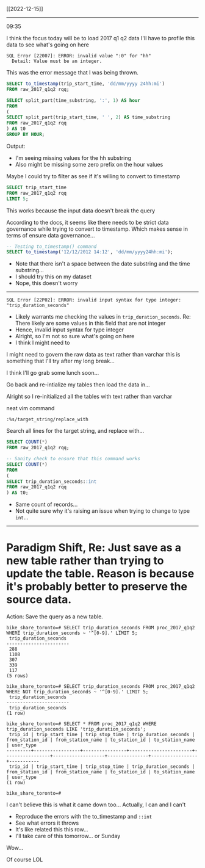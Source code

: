 [[2022-12-15]]

---

09:35

I think the focus today will be to load 2017 q1 q2 data
I'll have to profile this data to see what's going on here

``` text
SQL Error [22007]: ERROR: invalid value ":0" for "hh"
  Detail: Value must be an integer.
```

This was the error message that I was being thrown. 

``` SQL
SELECT to_timestamp(trip_start_time, 'dd/mm/yyyy 24hh:mi') 
FROM raw_2017_q1q2 rqq;

SELECT split_part(time_substring, ':', 1) AS hour
FROM
(
SELECT split_part(trip_start_time, ' ', 2) AS time_substring
FROM raw_2017_q1q2 rqq 
) AS t0
GROUP BY HOUR;
```

Output:
- I'm seeing missing values for the hh substring
- Also might be missing some zero prefix on the hour values

Maybe I could try to filter as see if it's willing to convert to timestamp

``` sql
SELECT trip_start_time 
FROM raw_2017_q1q2 rqq
LIMIT 5;
```

This works because the input data doesn't break the query

According to the docs, it seems like there needs to be strict data governance while trying to convert to timestamp. Which makes sense in terms of ensure data governance...

``` sql
-- Testing to_timestamp() command
SELECT to_timestamp('12/12/2012 14:12', 'dd/mm/yyyy24hh:mi');
```

- Note that there isn't a space between the date substring and the time substring...
- I should try this on my dataset
- Nope, this doesn't worry

---

``` text
SQL Error [22P02]: ERROR: invalid input syntax for type integer: "trip_duration_seconds"
```

- Likely warrants me checking the values in `trip_duration_seconds`. Re: There likely are some values in this field that are not integer
- Hence, invalid input syntax for type integer
- Alright, so I'm not so sure what's going on here
- I think I might need to 

I might need to govern the raw data as text rather than varchar this is something that I'll try after my long break...

I think I'll go grab some lunch soon...

Go back and re-intialize my tables then load the data in...

Alright so I re-initialized all the tables with text rather than varchar

neat vim command

``` vim
:%s/target_string/replace_with
```
Search all lines for the target string, and replace with...


``` sql
SELECT COUNT(*)
FROM raw_2017_q1q2 rqq;

-- Sanity check to ensure that this command works
SELECT COUNT(*)
FROM
(
SELECT trip_duration_seconds::int
FROM raw_2017_q1q2 rqq
) AS t0;
```

- Same count of records...
- Not quite sure why it's raising an issue when trying to change to type `int`...

---

# Paradigm Shift, Re: Just save as a new table rather than trying to update the table. Reason is because it's probably better to preserve the source data.

Action: Save the query as a new table.


``` terminal
bike_share_toronto=# SELECT trip_duration_seconds FROM proc_2017_q1q2 WHERE trip_duration_seconds ~ '^[0-9].' LIMIT 5;
 trip_duration_seconds 
-----------------------
 288
 1108
 307
 339
 117
(5 rows)

bike_share_toronto=# SELECT trip_duration_seconds FROM proc_2017_q1q2 WHERE NOT trip_duration_seconds ~ '^[0-9].' LIMIT 5;
 trip_duration_seconds 
-----------------------
 trip_duration_seconds
(1 row)

bike_share_toronto=# SELECT * FROM proc_2017_q1q2 WHERE trip_duration_seconds LIKE 'trip_duration_seconds';
 trip_id | trip_start_time | trip_stop_time | trip_duration_seconds | from_station_id | from_station_name | to_station_id | to_station_name | user_type 
---------+-----------------+----------------+-----------------------+-----------------+-------------------+---------------+-----------------+-----------
 trip_id | trip_start_time | trip_stop_time | trip_duration_seconds | from_station_id | from_station_name | to_station_id | to_station_name | user_type
(1 row)

bike_share_toronto=# 
```

I can't believe this is what it came down too... Actually, I can and I can't 
- Reproduce the errors with the to_timestamp and `::int`
- See what errors it throws
- It's like related this this row...
- I'll take care of this tomorrow... or Sunday

Wow...

Of course LOL